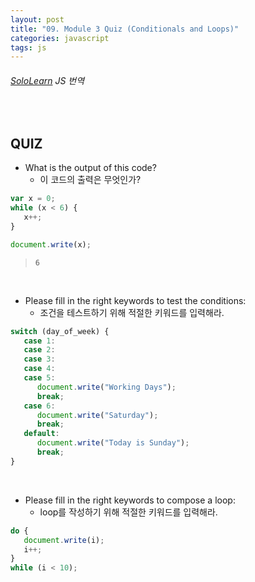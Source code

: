 ```yaml
---
layout: post
title: "09. Module 3 Quiz (Conditionals and Loops)"
categories: javascript
tags: js
---
```


###### [SoloLearn](https://www.sololearn.com) JS 번역

<br>

## QUIZ

- What is the output of this code?
  - 이 코드의 출력은 무엇인가?

```js
var x = 0;
while (x < 6) {
   x++;
}

document.write(x);
```

> `6`

<br>

- Please fill in the right keywords to test the conditions:
  - 조건을 테스트하기 위해 적절한 키워드를 입력해라.

```js
switch (day_of_week) {
   case 1:
   case 2:
   case 3:
   case 4:
   case 5:
      document.write("Working Days");
      break;
   case 6:
      document.write("Saturday");
      break;
   default:
      document.write("Today is Sunday");
      break;
}
```

<br>

- Please fill in the right keywords to compose a loop:
  - loop를 작성하기 위해 적절한 키워드를 입력해라.

```js
do {
   document.write(i);
   i++;
}
while (i < 10);
```

<br>